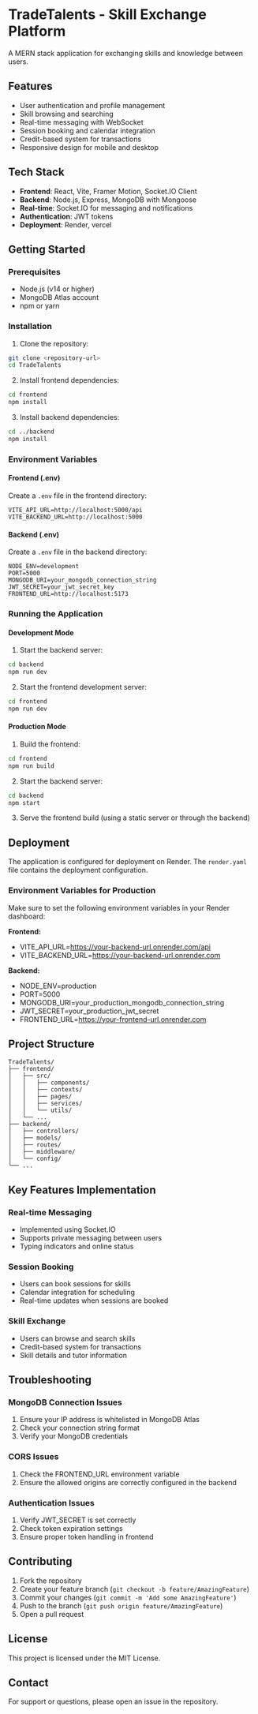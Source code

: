 # TradeTalents - Skill Exchange Platform

A MERN stack application for exchanging skills and knowledge between users.

## Features

- User authentication and profile management
- Skill browsing and searching
- Real-time messaging with WebSocket
- Session booking and calendar integration
- Credit-based system for transactions
- Responsive design for mobile and desktop

## Tech Stack

- **Frontend**: React, Vite, Framer Motion, Socket.IO Client
- **Backend**: Node.js, Express, MongoDB with Mongoose
- **Real-time**: Socket.IO for messaging and notifications
- **Authentication**: JWT tokens
- **Deployment**: Render, vercel

## Getting Started

### Prerequisites

- Node.js (v14 or higher)
- MongoDB Atlas account
- npm or yarn

### Installation

1. Clone the repository:
```bash
git clone <repository-url>
cd TradeTalents
```

2. Install frontend dependencies:
```bash
cd frontend
npm install
```

3. Install backend dependencies:
```bash
cd ../backend
npm install
```

### Environment Variables

#### Frontend (.env)
Create a `.env` file in the frontend directory:
```
VITE_API_URL=http://localhost:5000/api
VITE_BACKEND_URL=http://localhost:5000
```

#### Backend (.env)
Create a `.env` file in the backend directory:
```
NODE_ENV=development
PORT=5000
MONGODB_URI=your_mongodb_connection_string
JWT_SECRET=your_jwt_secret_key
FRONTEND_URL=http://localhost:5173
```

### Running the Application

#### Development Mode

1. Start the backend server:
```bash
cd backend
npm run dev
```

2. Start the frontend development server:
```bash
cd frontend
npm run dev
```

#### Production Mode

1. Build the frontend:
```bash
cd frontend
npm run build
```

2. Start the backend server:
```bash
cd backend
npm start
```

3. Serve the frontend build (using a static server or through the backend)

## Deployment

The application is configured for deployment on Render. The `render.yaml` file contains the deployment configuration.

### Environment Variables for Production

Make sure to set the following environment variables in your Render dashboard:

**Frontend:**
- VITE_API_URL=https://your-backend-url.onrender.com/api
- VITE_BACKEND_URL=https://your-backend-url.onrender.com

**Backend:**
- NODE_ENV=production
- PORT=5000
- MONGODB_URI=your_production_mongodb_connection_string
- JWT_SECRET=your_production_jwt_secret
- FRONTEND_URL=https://your-frontend-url.onrender.com

## Project Structure

```
TradeTalents/
├── frontend/
│   ├── src/
│   │   ├── components/
│   │   ├── contexts/
│   │   ├── pages/
│   │   ├── services/
│   │   └── utils/
│   └── ...
├── backend/
│   ├── controllers/
│   ├── models/
│   ├── routes/
│   ├── middleware/
│   └── config/
└── ...
```

## Key Features Implementation

### Real-time Messaging
- Implemented using Socket.IO
- Supports private messaging between users
- Typing indicators and online status

### Session Booking
- Users can book sessions for skills
- Calendar integration for scheduling
- Real-time updates when sessions are booked

### Skill Exchange
- Users can browse and search skills
- Credit-based system for transactions
- Skill details and tutor information

## Troubleshooting

### MongoDB Connection Issues
1. Ensure your IP address is whitelisted in MongoDB Atlas
2. Check your connection string format
3. Verify your MongoDB credentials

### CORS Issues
1. Check the FRONTEND_URL environment variable
2. Ensure the allowed origins are correctly configured in the backend

### Authentication Issues
1. Verify JWT_SECRET is set correctly
2. Check token expiration settings
3. Ensure proper token handling in frontend

## Contributing

1. Fork the repository
2. Create your feature branch (`git checkout -b feature/AmazingFeature`)
3. Commit your changes (`git commit -m 'Add some AmazingFeature'`)
4. Push to the branch (`git push origin feature/AmazingFeature`)
5. Open a pull request

## License

This project is licensed under the MIT License.

## Contact

For support or questions, please open an issue in the repository.